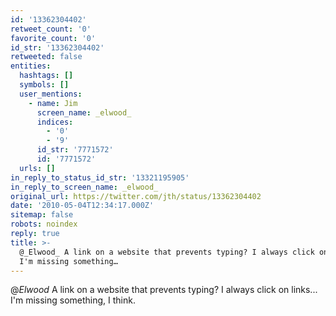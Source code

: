 ```yaml
---
id: '13362304402'
retweet_count: '0'
favorite_count: '0'
id_str: '13362304402'
retweeted: false
entities:
  hashtags: []
  symbols: []
  user_mentions:
    - name: Jim
      screen_name: _elwood_
      indices:
        - '0'
        - '9'
      id_str: '7771572'
      id: '7771572'
  urls: []
in_reply_to_status_id_str: '13321195905'
in_reply_to_screen_name: _elwood_
original_url: https://twitter.com/jth/status/13362304402
date: '2010-05-04T12:34:17.000Z'
sitemap: false
robots: noindex
reply: true
title: >-
  @_Elwood_ A link on a website that prevents typing? I always click on links...
  I'm missing something…
---
```


@_Elwood_ A link on a website that prevents typing? I always click on links... I'm missing something, I think.
